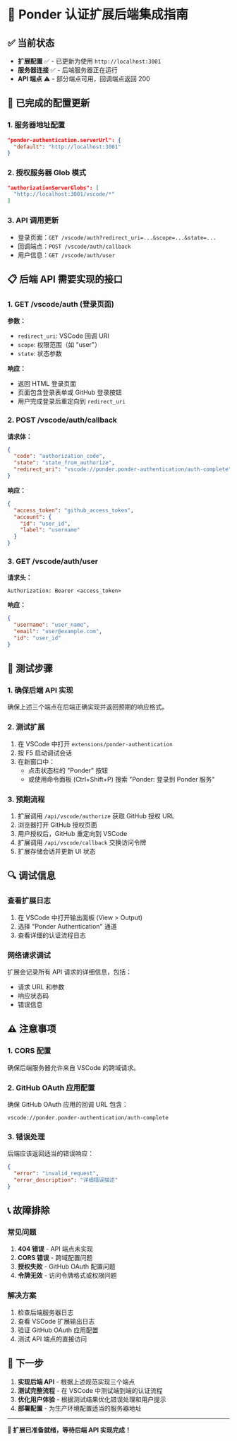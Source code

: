 # 🔗 Ponder 认证扩展后端集成指南

## ✅ 当前状态

- **扩展配置** ✅ - 已更新为使用 `http://localhost:3001`
- **服务器连接** ✅ - 后端服务器正在运行
- **API 端点** ⚠️ - 部分端点可用，回调端点返回 200

## 🔧 已完成的配置更新

### 1. 服务器地址配置
```json
"ponder-authentication.serverUrl": {
  "default": "http://localhost:3001"
}
```

### 2. 授权服务器 Glob 模式
```json
"authorizationServerGlobs": [
  "http://localhost:3001/vscode/*"
]
```

### 3. API 调用更新
- 登录页面：`GET /vscode/auth?redirect_uri=...&scope=...&state=...`
- 回调端点：`POST /vscode/auth/callback`
- 用户信息：`GET /vscode/auth/user`

## 📋 后端 API 需要实现的接口

### 1. GET /vscode/auth (登录页面)
**参数：**
- `redirect_uri`: VSCode 回调 URI
- `scope`: 权限范围（如 "user"）
- `state`: 状态参数

**响应：**
- 返回 HTML 登录页面
- 页面包含登录表单或 GitHub 登录按钮
- 用户完成登录后重定向到 `redirect_uri`

### 2. POST /vscode/auth/callback
**请求体：**
```json
{
  "code": "authorization_code",
  "state": "state_from_authorize",
  "redirect_uri": "vscode://ponder.ponder-authentication/auth-complete"
}
```

**响应：**
```json
{
  "access_token": "github_access_token",
  "account": {
    "id": "user_id",
    "label": "username"
  }
}
```

### 3. GET /vscode/auth/user
**请求头：**
```
Authorization: Bearer <access_token>
```

**响应：**
```json
{
  "username": "user_name",
  "email": "user@example.com",
  "id": "user_id"
}
```

## 🚀 测试步骤

### 1. 确保后端 API 实现
确保上述三个端点在后端正确实现并返回预期的响应格式。

### 2. 测试扩展
1. 在 VSCode 中打开 `extensions/ponder-authentication`
2. 按 F5 启动调试会话
3. 在新窗口中：
   - 点击状态栏的 "Ponder" 按钮
   - 或使用命令面板 (Ctrl+Shift+P) 搜索 "Ponder: 登录到 Ponder 服务"

### 3. 预期流程
1. 扩展调用 `/api/vscode/authorize` 获取 GitHub 授权 URL
2. 浏览器打开 GitHub 授权页面
3. 用户授权后，GitHub 重定向到 VSCode
4. 扩展调用 `/api/vscode/callback` 交换访问令牌
5. 扩展存储会话并更新 UI 状态

## 🔍 调试信息

### 查看扩展日志
1. 在 VSCode 中打开输出面板 (View > Output)
2. 选择 "Ponder Authentication" 通道
3. 查看详细的认证流程日志

### 网络请求调试
扩展会记录所有 API 请求的详细信息，包括：
- 请求 URL 和参数
- 响应状态码
- 错误信息

## ⚠️ 注意事项

### 1. CORS 配置
确保后端服务器允许来自 VSCode 的跨域请求。

### 2. GitHub OAuth 应用配置
确保 GitHub OAuth 应用的回调 URL 包含：
```
vscode://ponder.ponder-authentication/auth-complete
```

### 3. 错误处理
后端应该返回适当的错误响应：
```json
{
  "error": "invalid_request",
  "error_description": "详细错误描述"
}
```

## 📞 故障排除

### 常见问题

1. **404 错误** - API 端点未实现
2. **CORS 错误** - 跨域配置问题
3. **授权失败** - GitHub OAuth 配置问题
4. **令牌无效** - 访问令牌格式或权限问题

### 解决方案

1. 检查后端服务器日志
2. 查看 VSCode 扩展输出日志
3. 验证 GitHub OAuth 应用配置
4. 测试 API 端点的直接访问

## 🎯 下一步

1. **实现后端 API** - 根据上述规范实现三个端点
2. **测试完整流程** - 在 VSCode 中测试端到端的认证流程
3. **优化用户体验** - 根据测试结果优化错误处理和用户提示
4. **部署配置** - 为生产环境配置适当的服务器地址

---

**🔗 扩展已准备就绪，等待后端 API 实现完成！**
